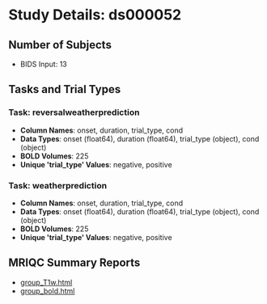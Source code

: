 # Study Details: ds000052

## Number of Subjects
- BIDS Input: 13

## Tasks and Trial Types
### Task: reversalweatherprediction
- **Column Names**: onset, duration, trial_type, cond
- **Data Types**: onset (float64), duration (float64), trial_type (object), cond (object)
- **BOLD Volumes**: 225
- **Unique 'trial_type' Values**: negative, positive

### Task: weatherprediction
- **Column Names**: onset, duration, trial_type, cond
- **Data Types**: onset (float64), duration (float64), trial_type (object), cond (object)
- **BOLD Volumes**: 225
- **Unique 'trial_type' Values**: negative, positive

## MRIQC Summary Reports
- [group_T1w.html](https://htmlpreview.github.io/?https://github.com/demidenm/openneuro_glmfitlins/blob/main/statsmodel_specs/ds000052/mriqc_summary/group_T1w.html)
- [group_bold.html](https://htmlpreview.github.io/?https://github.com/demidenm/openneuro_glmfitlins/blob/main/statsmodel_specs/ds000052/mriqc_summary/group_bold.html)
